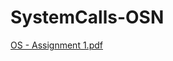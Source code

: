 # SystemCalls-OSN


[OS - Assignment 1.pdf](https://github.com/Bhargavi-hash/SystemCalls-OSN/files/7207467/OS.-.Assignment.1.pdf)
